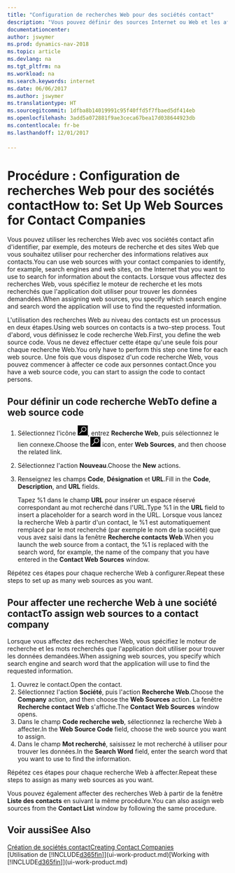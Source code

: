 ```yaml
---
title: "Configuration de recherches Web pour des sociétés contact"
description: "Vous pouvez définir des sources Internet ou Web et les affecter à une société contact pour identifier la manière dont vous souhaitez rechercher des informations sur vos contacts."
documentationcenter: 
author: jswymer
ms.prod: dynamics-nav-2018
ms.topic: article
ms.devlang: na
ms.tgt_pltfrm: na
ms.workload: na
ms.search.keywords: internet
ms.date: 06/06/2017
ms.author: jswymer
ms.translationtype: HT
ms.sourcegitcommit: 1dfba8b14019991c95f40ffd5f7fbaed5df414eb
ms.openlocfilehash: 3add5a072881f9ae3ceca67bea17d038644923db
ms.contentlocale: fr-be
ms.lasthandoff: 12/01/2017

---
```

# <a name="how-to-set-up-web-sources-for-contact-companies"></a><span data-ttu-id="8d1e2-103">Procédure : Configuration de recherches Web pour des sociétés contact</span><span class="sxs-lookup"><span data-stu-id="8d1e2-103">How to: Set Up Web Sources for Contact Companies</span></span>
<span data-ttu-id="8d1e2-104">Vous pouvez utiliser les recherches Web avec vos sociétés contact afin d'identifier, par exemple, des moteurs de recherche et des sites Web que vous souhaitez utiliser pour rechercher des informations relatives aux contacts.</span><span class="sxs-lookup"><span data-stu-id="8d1e2-104">You can use web sources with your contact companies to identify, for example, search engines and web sites, on the Internet that you want to use to search for information about the contacts.</span></span> <span data-ttu-id="8d1e2-105">Lorsque vous affectez des recherches Web, vous spécifiez le moteur de recherche et les mots recherchés que l'application doit utiliser pour trouver les données demandées.</span><span class="sxs-lookup"><span data-stu-id="8d1e2-105">When assigning web sources, you specify which search engine and search word the application will use to find the requested information.</span></span>

<span data-ttu-id="8d1e2-106">L'utilisation des recherches Web au niveau des contacts est un processus en deux étapes.</span><span class="sxs-lookup"><span data-stu-id="8d1e2-106">Using web sources on contacts is a two-step process.</span></span> <span data-ttu-id="8d1e2-107">Tout d'abord, vous définissez le code recherche Web.</span><span class="sxs-lookup"><span data-stu-id="8d1e2-107">First, you define the web source code.</span></span> <span data-ttu-id="8d1e2-108">Vous ne devez effectuer cette étape qu'une seule fois pour chaque recherche Web.</span><span class="sxs-lookup"><span data-stu-id="8d1e2-108">You only have to perform this step one time for each web source.</span></span> <span data-ttu-id="8d1e2-109">Une fois que vous disposez d'un code recherche Web, vous pouvez commencer à affecter ce code aux personnes contact.</span><span class="sxs-lookup"><span data-stu-id="8d1e2-109">Once you have a web source code, you can start to assign the code to contact persons.</span></span>

## <a name="to-define-a-web-source-code"></a><span data-ttu-id="8d1e2-110">Pour définir un code recherche Web</span><span class="sxs-lookup"><span data-stu-id="8d1e2-110">To define a web source code</span></span>
1. <span data-ttu-id="8d1e2-111">Sélectionnez l'icône ![Page ou état pour la recherche](media/ui-search/search_small.png "Page ou état pour la recherche"), entrez **Recherche Web**, puis sélectionnez le lien connexe.</span><span class="sxs-lookup"><span data-stu-id="8d1e2-111">Choose the ![Search for Page or Report](media/ui-search/search_small.png "Search for Page or Report icon") icon, enter **Web Sources**, and then choose the related link.</span></span>
2. <span data-ttu-id="8d1e2-112">Sélectionnez l'action **Nouveau**.</span><span class="sxs-lookup"><span data-stu-id="8d1e2-112">Choose the **New** actions.</span></span>
3. <span data-ttu-id="8d1e2-113">Renseignez les champs **Code**, **Désignation** et **URL**.</span><span class="sxs-lookup"><span data-stu-id="8d1e2-113">Fill in the **Code**, **Description**, and **URL** fields.</span></span>

    <span data-ttu-id="8d1e2-114">Tapez %1 dans le champ **URL** pour insérer un espace réservé correspondant au mot recherché dans l'URL.</span><span class="sxs-lookup"><span data-stu-id="8d1e2-114">Type %1 in the **URL** field to insert a placeholder for a search word in the URL.</span></span> <span data-ttu-id="8d1e2-115">Lorsque vous lancez la recherche Web à partir d'un contact, le %1 est automatiquement remplacé par le mot recherché (par exemple le nom de la société) que vous avez saisi dans la fenêtre **Recherche contacts Web**.</span><span class="sxs-lookup"><span data-stu-id="8d1e2-115">When you launch the web source from a contact, the %1 is replaced with the search word, for example, the name of the company that you have entered in the **Contact Web Sources** window.</span></span>

<span data-ttu-id="8d1e2-116">Répétez ces étapes pour chaque recherche Web à configurer.</span><span class="sxs-lookup"><span data-stu-id="8d1e2-116">Repeat these steps to set up as many web sources as you want.</span></span>

## <a name="to-assign-web-sources-to-a-contact-company"></a><span data-ttu-id="8d1e2-117">Pour affecter une recherche Web à une société contact</span><span class="sxs-lookup"><span data-stu-id="8d1e2-117">To assign web sources to a contact company</span></span>
<span data-ttu-id="8d1e2-118">Lorsque vous affectez des recherches Web, vous spécifiez le moteur de recherche et les mots recherchés que l'application doit utiliser pour trouver les données demandées.</span><span class="sxs-lookup"><span data-stu-id="8d1e2-118">When assigning web sources, you specify which search engine and search word that the application will use to find the requested information.</span></span>

1. <span data-ttu-id="8d1e2-119">Ouvrez le contact.</span><span class="sxs-lookup"><span data-stu-id="8d1e2-119">Open the contact.</span></span>
2. <span data-ttu-id="8d1e2-120">Sélectionnez l'action **Société**, puis l'action **Recherche Web**.</span><span class="sxs-lookup"><span data-stu-id="8d1e2-120">Choose the **Company** action, and then choose the **Web Sources** action.</span></span> <span data-ttu-id="8d1e2-121">La fenêtre **Recherche contact Web** s'affiche.</span><span class="sxs-lookup"><span data-stu-id="8d1e2-121">The **Contact Web Sources** window opens.</span></span>
3. <span data-ttu-id="8d1e2-122">Dans le champ **Code recherche web**, sélectionnez la recherche Web à affecter.</span><span class="sxs-lookup"><span data-stu-id="8d1e2-122">In the **Web Source Code** field, choose the web source you want to assign.</span></span>
4. <span data-ttu-id="8d1e2-123">Dans le champ **Mot recherché**, saisissez le mot recherché à utiliser pour trouver les données.</span><span class="sxs-lookup"><span data-stu-id="8d1e2-123">In the **Search Word** field, enter the search word that you want to use to find the information.</span></span>

<span data-ttu-id="8d1e2-124">Répétez ces étapes pour chaque recherche Web à affecter.</span><span class="sxs-lookup"><span data-stu-id="8d1e2-124">Repeat these steps to assign as many web sources as you want.</span></span>

<span data-ttu-id="8d1e2-125">Vous pouvez également affecter des recherches Web à partir de la fenêtre **Liste des contacts** en suivant la même procédure.</span><span class="sxs-lookup"><span data-stu-id="8d1e2-125">You can also assign web sources from the **Contact List** window by following the same procedure.</span></span>

## <a name="see-also"></a><span data-ttu-id="8d1e2-126">Voir aussi</span><span class="sxs-lookup"><span data-stu-id="8d1e2-126">See Also</span></span>
[<span data-ttu-id="8d1e2-127">Création de sociétés contact</span><span class="sxs-lookup"><span data-stu-id="8d1e2-127">Creating Contact Companies</span></span>](marketing-create-contact-companies.md)  
<span data-ttu-id="8d1e2-128">[Utilisation de [!INCLUDE[d365fin](includes/d365fin_md.md)]](ui-work-product.md)</span><span class="sxs-lookup"><span data-stu-id="8d1e2-128">[Working with [!INCLUDE[d365fin](includes/d365fin_md.md)]](ui-work-product.md)</span></span>


